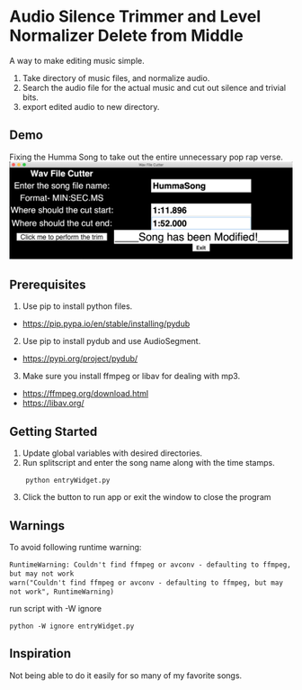 # Audio Silence Trimmer and Level Normalizer Delete from Middle

A way to make editing music simple.

1. Take directory of music files, and normalize audio.
2. Search the audio file for the actual music and cut out silence and trivial bits.
3. export edited audio to new directory.

## Demo

Fixing the Humma Song to take out the entire unnecessary pop rap verse.
![DEMO](https://github.com/athom031/SubMusic/blob/master/Demo.png)

## Prerequisites

1. Use pip to install python files.
* https://pip.pypa.io/en/stable/installing/pydub 
2. Use pip to install pydub and use AudioSegment.
* https://pypi.org/project/pydub/
3. Make sure you install ffmpeg or libav for dealing with mp3.
* https://ffmpeg.org/download.html
* https://libav.org/

## Getting Started

1. Update global variables with desired directories.
2. Run splitscript and enter the song name along with the time stamps.
```
    python entryWidget.py
```
3. Click the button to run app or exit the window to close the program

## Warnings 
To avoid following runtime warning:
```
RuntimeWarning: Couldn't find ffmpeg or avconv - defaulting to ffmpeg, but may not work
warn("Couldn't find ffmpeg or avconv - defaulting to ffmpeg, but may not work", RuntimeWarning)
```
run script with -W ignore
```
python -W ignore entryWidget.py
```

## Inspiration

Not being able to do it easily for so many of my favorite songs.